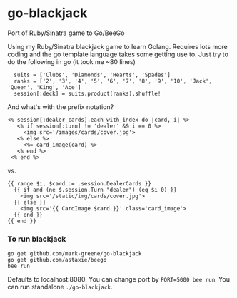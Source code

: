# go-blackjack
Port of Ruby/Sinatra game to Go/BeeGo

Using my Ruby/Sinatra blackjack game to learn Golang.  Requires lots more coding and the go template language
takes some getting use to.  Just try to do the following in go (it took me ~80 lines)
```
  suits = ['Clubs', 'Diamonds', 'Hearts', 'Spades']
  ranks = ['2', '3', '4', '5', '6', '7', '8', '9', '10', 'Jack', 'Queen', 'King', 'Ace']
  session[:deck] = suits.product(ranks).shuffle!
```
And what's with the prefix notation?
```
<% session[:dealer_cards].each_with_index do |card, i| %>
   <% if session[:turn] != 'dealer' && i == 0 %>
     <img src='/images/cards/cover.jpg'>
   <% else %>
     <%= card_image(card) %>
   <% end %>
 <% end %>
```
vs.
```
{{ range $i, $card := .session.DealerCards }}
  {{ if and (ne $.session.Turn "dealer") (eq $i 0) }}
    <img src='/static/img/cards/cover.jpg'>
  {{ else }}
    <img src='{{ CardImage $card }}' class='card_image'>
  {{ end }}
{{ end }}
```

### To run blackjack
```
go get github.com/mark-greene/go-blackjack
go get github.com/astaxie/beego
bee run
```
Defaults to localhost:8080.  You can change port by `PORT=5000 bee run`.  You can run standalone `./go-blackjack`.

